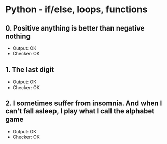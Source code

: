 # Python - if/else, loops, functions

## 0. Positive anything is better than negative nothing

- Output: OK
- Checker: OK

## 1. The last digit

- Output: OK
- Checker: OK

## 2. I sometimes suffer from insomnia. And when I can't fall asleep, I play what I call the alphabet game

- Output: OK
- Checker: OK
